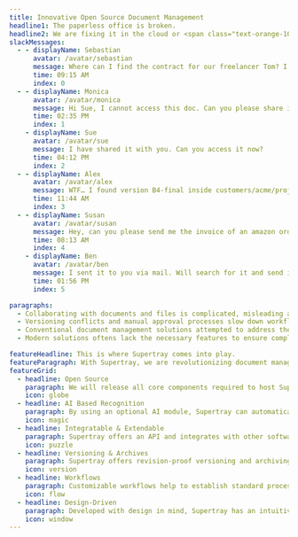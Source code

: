 ```yaml
---
title: Innovative Open Source Document Management
headline1: The paperless office is broken.
headline2: We are fixing it in the cloud or <span class="text-orange-10">on your server.</span>
slackMessages:
  - - displayName: Sebastian
      avatar: /avatar/sebastian
      message: Where can I find the contract for our freelancer Tom? I have looked for it inside shared/freelancer/contracts folder on our nas but only can find the version A1 😖
      time: 09:15 AM
      index: 0
  - - displayName: Monica
      avatar: /avatar/monica
      message: Hi Sue, I cannot access this doc. Can you please share it with me?'
      time: 02:35 PM
      index: 1
    - displayName: Sue
      avatar: /avatar/sue
      message: I have shared it with you. Can you access it now?
      time: 04:12 PM
      index: 2
  - - displayName: Alex
      avatar: /avatar/alex
      message: WTF… I found version B4-final inside customers/acme/projects/website-relaunch/freelancers…<br />Is this really the final version?
      time: 11:44 AM
      index: 3
  - - displayName: Susan
      avatar: /avatar/susan
      message: Hey, can you please send me the invoice of an amazon order from april 2022. We cannot find it…
      time: 08:13 AM
      index: 4
    - displayName: Ben
      avatar: /avatar/ben
      message: I sent it to you via mail. Will search for it and send it again.
      time: 01:56 PM
      index: 5

paragraphs:
  - Collaborating with documents and files is complicated, misleading and repetitive. People often spend an unnecessary amount of time searching, organizing and sharing documents.
  - Versioning conflicts and manual approval processes slow down workflows and lead to frustration. The lack of transparency and security around document sharing can lead to data leaks and compliance risks.
  - Conventional document management solutions attempted to address these issues with cumbersome, overloaded, and confusing user interfaces, largely rooted in outdated concepts from the 1990s. These solutions tend to be proprietary, costly, lacking in extensibility and customization options. Their approach often requires organizations to conform their workflows to fit the software, rather than tailoring the software to suit the organization's needs.
  - Modern solutions oftens lack the necessary features to ensure compliance with regulations and standards.

featureHeadline: This is where Supertray comes into play.
featureParagraph: With Supertray, we are revolutionizing document management by offering innovative features that make collaboration more efficient, transparent and secure, while <strong class="font-extrabold">all key components</strong> are and will remain <strong class="font-extrabold">open source</strong>.
featureGrid:
  - headline: Open Source
    paragraph: We will release all core components required to host Supertray on your own under an open source license.
    icon: globe
  - headline: AI Based Recognition
    paragraph: By using an optional AI module, Supertray can automatically classify documents and extract data from them.
    icon: magic
  - headline: Integratable & Extendable
    paragraph: Supertray offers an API and integrates with other software to ensure smooth data exchange.
    icon: puzzle
  - headline: Versioning & Archives
    paragraph: Supertray offers revision-proof versioning and archiving, ensuring compliance with all regulations.
    icon: version
  - headline: Workflows
    paragraph: Customizable workflows help to establish standard processes for working with documents in your organization.
    icon: flow
  - headline: Design-Driven
    paragraph: Developed with design in mind, Supertray has an intuitive user interface to provide an enjoyable working environment.
    icon: window
---
```

